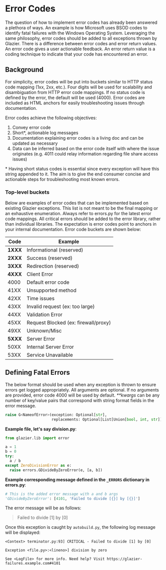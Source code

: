# Error Codes

<!--* freshness: { owner: '@tseknet' reviewed: '2022-01-05' } *-->

The question of how to implement error codes has already been answered a
plethora of ways. An example is how Microsoft uses BSOD codes to identify fatal
failures with the Windows Operating System. Leveraging the same philosophy,
error codes should be added to all exceptions thrown by Glazier. There is a
difference between error codes and error return values. An error code gives a
user actionable feedback. An error return value is a coding technique to
indicate that your code has encountered an error.

## Background

For simplicity, error codes will be put into buckets similar to HTTP status code
mapping (1xx, 2xx, etc.). Four digits will be used for scalability and
disambiguation from HTTP error code mappings. If no status code is defined by
the error, the default will be used (4000). Error codes are included as HTML
anchors for easily troubleshooting issues through documentation.

Error codes achieve the following objectives:

1.  Convey error code
1.  Short*, actionable log messages
1.  Documentation explaining error codes is a living doc and can be updated as
    necessary
1.  Data can be inferred based on the error code itself with where the issue
    originates (e.g. 4011 could relay information regarding file share access
    issues)

\* Having short status codes is essential since every exception will have this
string appended to it. The aim is to give the end consumer concise and
actionable steps for troubleshooting most known errors.

### Top-level buckets

Below are examples of error codes that can be implemented based on existing
Glazier exceptions. This list is not meant to be the final mapping or an
exhaustive enumeration. Always refer to errors.py for the latest error code
mappings. All critical errors should be added to the error library, rather than
individual libraries. The expectation is error codes point to anchors in your
internal documentation. Error code buckets are shown below:

Code     | Example
-------- | ------------------------------------
**1XXX** | Informational (reserved)
**2XXX** | Success (reserved)
**3XXX** | Redirection (reserved)
**4XXX** | Client Error
4000     | Default error code
41XX     | Unsupported method
42XX     | Time issues
43XX     | Invalid request (ex: too large)
44XX     | Validation Error
45XX     | Request Blocked (ex: firewall/proxy)
49XX     | Unknown/Misc
**5XXX** | Server Error
50XX     | Internal Server Error
53XX     | Service Unavailable

## Defining Fatal Errors

The below format should be used when any exception is thrown to ensure errors
get logged appropriately. All arguments are optional. If no arguments are
provided, error code 4000 will be used by default. _\**kwargs_ can be any number
of key/value pairs that correspond with string format fields in the error
message.

```python
raise G<NameofError>(exception: Optional[str],
                     replacements: Optional[List[Union[bool, int, str]]])
```

**Example file, let's say division.py**:

```python
from glazier.lib import error

a = 1
b = 0
try:
  a / b
except ZeroDivisionError as e:
  raise errors.GDivideByZeroError(e, [a, b])
```

**Example corresponding message defined in the `_ERRORS` dictionary in
errors.py**:

```python
# This is the added error message with a and b args
'GDivideByZeroError': [4101, 'Failed to divide [{}] by [{}]']
```

The error message will be as follows:

> Failed to divide [1] by [0]

Once this exception is caught by `autobuild.py`, the following log message will
be displayed:

```
<Context> terminator.py:93] CRITICAL - Failed to divide [1] by [0]

Exception <file.py>:<lineno>] division by zero

See <LogFile> for more info. Need help? Visit https://glazier-failures.example.com#4101
```
